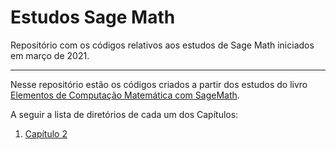 # Estudos Sage Math

Repositório com os códigos relativos aos estudos de Sage Math iniciados em março de 2021.

---

Nesse repositório estão os códigos criados a partir dos estudos do livro [Elementos de Computação Matemática com SageMath](https://sagectu.com.br/). 

A seguir a lista de diretórios de cada um dos Capítulos:

1. [Capítulo 2](https://github.com/ell3a/estudos-sage-math/tree/main/capitulo-2)
